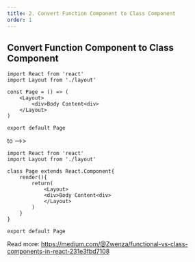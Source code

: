 ```yaml
---
title: 2. Convert Function Component to Class Component
order: 1
---
```


<h2>Convert Function Component to Class Component</h2>

```
import React from 'react'
import Layout from './layout'

const Page = () => (
	<Layout>
		<div>Body Content<div>
	</Layout>
)

export default Page

```

to -->>

```
import React from 'react'
import Layout from './layout'

class Page extends React.Component{
	render(){
		return(
			<Layout>
			<div>Body Content<div>
			</Layout>
		)
	}
}

export default Page
```

Read more: https://medium.com/@Zwenza/functional-vs-class-components-in-react-231e3fbd7108
